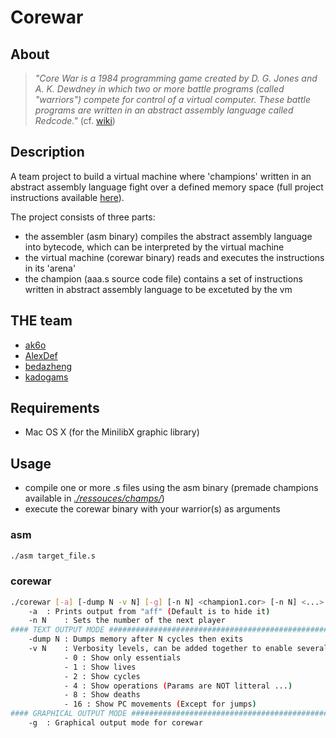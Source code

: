 # Corewar

## About
> _"Core War is a 1984 programming game created by D. G. Jones and A. K. Dewdney in which two or more battle programs (called "warriors") compete for control of a virtual computer. These battle programs are written in an abstract assembly language called Redcode."_ (cf. [wiki](https://en.wikipedia.org/wiki/Core_War))

## Description

A team project to build a virtual machine where 'champions' written in an abstract assembly language fight over a defined memory space (full project instructions available [here](https://github.com/kadogams/42_projects/tree/master/corewar/ressources/pdfs)).

The project consists of three parts:
- the assembler (asm binary) compiles the abstract assembly language into bytecode, which can be interpreted by the virtual machine
- the virtual machine (corewar binary) reads and executes the instructions in its 'arena'
- the champion (aaa.s source code file) contains a set of instructions written in abstract assembly language to be excetuted by the vm

## THE team
- [ak6o](https://bitbucket.org/%7B344991d2-71c3-4cd6-bf1f-30622ef14e1e%7D/)
- [AlexDef](https://bitbucket.org/%7B5662d1ce-264b-4d2b-a354-1b6599d12034%7D/)
- [bedazheng](https://github.com/bedazheng)
- [kadogams](https://github.com/kadogams)

## Requirements

- Mac OS X (for the MinilibX graphic library)

## Usage

- compile one or more .s files using the asm binary (premade champions available in [_./ressouces/champs/_](https://github.com/kadogams/42_projects/tree/master/corewar/ressources/champs))
- execute the corewar binary with your warrior(s) as arguments

### asm

```bash
./asm target_file.s
```

### corewar

```bash
./corewar [-a] [-dump N -v N] [-g] [-n N] <champion1.cor> [-n N] <...>
	-a	: Prints output from "aff" (Default is to hide it)
	-n N	: Sets the number of the next player
#### TEXT OUTPUT MODE ##########################################################
	-dump N	: Dumps memory after N cycles then exits
	-v N	: Verbosity levels, can be added together to enable several
			- 0 : Show only essentials
			- 1 : Show lives
			- 2 : Show cycles
			- 4 : Show operations (Params are NOT litteral ...)
			- 8 : Show deaths
			- 16 : Show PC movements (Except for jumps)
#### GRAPHICAL OUTPUT MODE #####################################################
	-g	: Graphical output mode for corewar
```
